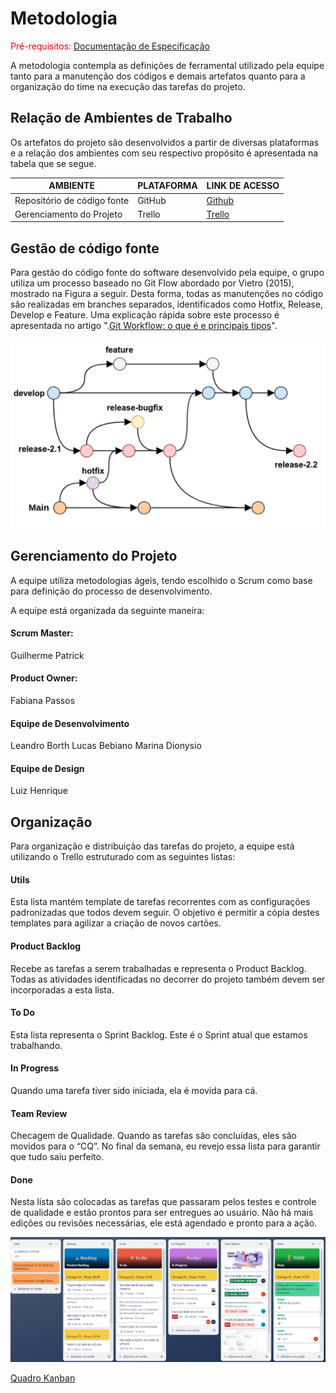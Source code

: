
# Metodologia

<span style="color:red">Pré-requisitos: <a href="2-Especificação do Projeto.md"> Documentação de Especificação</a></span>

A metodologia contempla as definições de ferramental utilizado pela equipe tanto para a manutenção dos códigos e demais artefatos quanto para a organização do time na execução das tarefas do projeto.

## Relação de Ambientes de Trabalho

Os artefatos do projeto são desenvolvidos a partir de diversas plataformas e a relação dos ambientes com seu respectivo propósito é apresentada na tabela que se segue. 

|      AMBIENTE              |  PLATAFORMA  |LINK DE ACESSO                 |
|----------------------------|--------------|----------------------------------------|
|Repositório de código fonte | GitHub       | [Github](https://github.com/ICEI-PUC-Minas-PMV-ADS/pmv-ads-2024-1-e2-proj-int-t3-grupo-05)|
|Gerenciamento do Projeto    | Trello       | [Trello](https://trello.com/b/sq4C8zR3/projeto-eixo-2-grupo-05)|


## Gestão de código fonte

Para gestão do código fonte do software desenvolvido pela equipe, o grupo utiliza um processo baseado no Git Flow abordado por Vietro (2015), mostrado na Figura a seguir. Desta forma, todas as manutenções no código são realizadas em branches separados, identificados como Hotfix, Release, Develop e Feature. Uma explicação rápida sobre este processo é apresentada no artigo ".[Git Workflow: o que é e principais tipos](https://www.zup.com.br/blog/git-workflow)".

![git flow](img/Git-Flow.png)


## Gerenciamento do Projeto
A equipe utiliza metodologias ágeis, tendo escolhido o Scrum como base para definição do processo de desenvolvimento.

A equipe está organizada da seguinte maneira:
####	Scrum Master: 
Guilherme Patrick
####	Product Owner: 
Fabiana Passos
####	Equipe de Desenvolvimento
Leandro Borth
Lucas Bebiano
Marina Dionysio
####	Equipe de Design
Luiz Henrique

## Organização

Para organização e distribuição das tarefas do projeto, a equipe está utilizando o Trello estruturado com as seguintes listas: 

#### Utils
Esta lista mantém template de tarefas recorrentes com as configurações padronizadas que todos devem seguir. O objetivo é permitir a cópia destes templates para agilizar a criação de novos cartões.
#### Product Backlog 
Recebe as tarefas a serem trabalhadas e representa o Product Backlog. Todas as atividades identificadas no decorrer do projeto também devem ser incorporadas a esta lista.
####	To Do
Esta lista representa o Sprint Backlog. Este é o Sprint atual que estamos trabalhando.
####	In Progress
 Quando uma tarefa tiver sido iniciada, ela é movida para cá.
####	Team Review
 Checagem de Qualidade. Quando as tarefas são concluídas, eles são movidos para o “CQ”. No final da semana, eu revejo essa lista para garantir que tudo saiu perfeito.
####	Done
Nesta lista são colocadas as tarefas que passaram pelos testes e controle de qualidade e estão prontos para ser entregues ao usuário. Não há mais edições ou revisões necessárias, ele está agendado e pronto para a ação.


![Quadro kanban](img/trello.png)

[Quadro Kanban](https://trello.com/b/sq4C8zR3/projeto-eixo-2-grupo-05)
